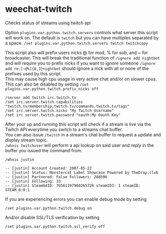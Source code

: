 weechat-twitch
==============

Checks status of streams using twitch api


Option `plugins.var.python.twitch.servers` controls what server this script will work on.
The default is `twitch` but you can have multiples separated by a space.
`/set plugins.var.python.twitch.servers twitch twitchcopy`

This script also will prefix users nicks @ for mod, % for sub, and ~ for broadcaster. This will break the traditional function of `/ignore add nightbot` and will require you to prefix nicks if you want to ignore someone `/ignore add re:[~@%]{0,3}nightbot` should ignore a nick with all or none of the prefixes used by this script.   
This may cause high cpu usage in very active chat and/or on slower cpus.   
This can also be disabled by setting `/set plugins.var.python.twitch.prefix_nicks off`   

```
/server add twitch irc.twitch.tv
/set irc.server.twitch.capabilities "twitch.tv/membership,twitch.tv/commands,twitch.tv/tags"
/set irc.server.twitch.nicks "My Twitch Username"
/set irc.server.twitch.password "oauth:My Oauth Key"
```

After your up and running this script will check if a stream is live via the Twitch API everytime you switch to a streams chat buffer.   
You can also issue `/twitch` in a stream's chat buffer to request a update and display stream topic.   
`/whois twitchuser` will perform a api lookup on said user and reply in the buffer you issued the command from.   
```
/whois justin

-- [justin] Account Created: 2007-05-22
-- [justin] Status: Monstercat Label Showcase Powered by TheDrop.club
-- [justin] Partnered: False Followers: 288596
-- [justin] Following: 33
-- [justin] Steam64ID: 76561197960265728 steamID3: 1 steamID: STEAM_0:0:1
```

If you are experiencing errors you can enable debug mode by setting
```
/set plugins.var.python.twitch.debug on
```
And/or disable SSL/TLS verification by setting
```
/set plugins.var.python.twitch.ssl_verify off
```
